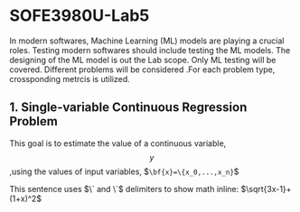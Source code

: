 # SOFE3980U-Lab5

In modern softwares, Machine Learning (ML) models are playing a crucial roles. Testing modern softwares should include testing the ML models. The designing of the ML model is out the Lab scope. Only ML testing will be covered. Different problems will be considered .For each problem type, crossponding metrcis is utilized.

## 1. Single-variable Continuous Regression Problem

This goal is to estimate the value of a continuous variable, $$y$$ ,using the values of input variables, $` \bf{x}=\{x_0,...,x_n} `$

This sentence uses $\` and \`$ delimiters to show math inline: $`\sqrt{3x-1}+(1+x)^2`$

